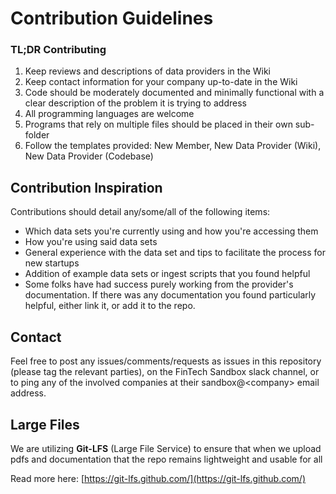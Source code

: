 Contribution Guidelines
===============

### **TL;DR** Contributing ###
 1. Keep reviews and descriptions of data providers in the Wiki
 1. Keep contact information for your company up-to-date in the Wiki
 1. Code should be moderately documented and minimally functional with a clear description of the problem it is trying to address
 1. All programming languages are welcome
 1. Programs that rely on multiple files should be placed in their own sub-folder
 1. Follow the templates provided:  New Member, New Data Provider (Wiki), New Data Provider (Codebase)

## Contribution Inspiration
Contributions should detail any/some/all of the following items:
  - Which data sets you're currently using and how you're accessing them
  - How you're using said data sets
  - General experience with the data set and tips to facilitate the process for new startups
  - Addition of example data sets or ingest scripts that you found helpful
  - Some folks have had success purely working from the provider's documentation. If there was any documentation you found particularly helpful, either link it, or add it to the repo.

## Contact
Feel free to post any issues/comments/requests as issues in this repository (please tag the relevant parties), on the FinTech Sandbox slack channel, or to ping any of the involved companies at their sandbox@\<company\> email address.


## Large Files
We are utilizing **Git-LFS** (Large File Service) to ensure that when we upload pdfs and documentation that the repo remains lightweight and usable for all

Read more here: [https://git-lfs.github.com/](https://git-lfs.github.com/)
